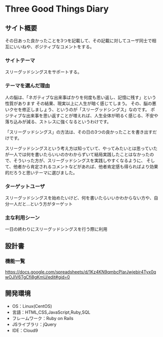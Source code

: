 # Three Good Things Diary

## サイト概要
その日あった良かったことを3つを記載して、その記載に対してユーザ同士で相互にいいねや、ポジティブなコメントをする。

### サイトテーマ
スリーグッドシングスをサポートする。

### テーマを選んだ理由
人の脳は、「ネガティブな出来事ばかりを何度も思い返し、記憶に残す」という性質があります
その結果、現実以上に人生が暗く感じてしまう。
その、脳の悪いクセを修正しましょう、というのが「スリーグッドシングス」なのです。
ポジティブな出来事を思い返すことが増えれば、人生全体が明るく感じる、不安や落ち込みが減る、ストレスに強くなるというわけです。

「スリーグッドシングス」の方法は、その日の3つの良かったことを書き出すだけです。

スリーグッドシングスという考え方は知っていて、やってみたいとは思っていたが一人では何を書いたらいいのかわからずいて結局実践したことはなかったので、そういった方が、スリーグッドシングスを実践しやすくなるように、
そして、他者から肯定されるコメントなどがあれば、他者肯定感も得らればより効果的だろうと思いテーマに選びました。

### ターゲットユーザ
スリーグッドシングスを始めたいけど、何を書いたらいいかわからない方や、自分一人だと...という方がターゲット

### 主な利用シーン
一日の終わりにスリーグッドシングスを行う際に利用

## 設計書

### 機能一覧
https://docs.google.com/spreadsheets/d/1Kz4KN9qmbcPlarJwjebir4Tyx0qwOJlV6TgCfi8gKmU/edit#gid=0

## 開発環境
- OS：Linux(CentOS)
- 言語：HTML,CSS,JavaScript,Ruby,SQL
- フレームワーク：Ruby on Rails
- JSライブラリ：jQuery
- IDE：Cloud9

